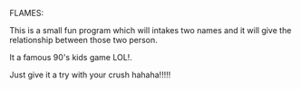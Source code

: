FLAMES:
   
   This is a small fun program which will intakes two names and it will give the relationship between those two person.
   
   It a famous 90's kids game LOL!.
   
   Just give it a try with your crush hahaha!!!!!
